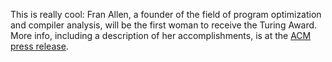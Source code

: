 <!--
.. title: Fran Allen to receive Turing Award
.. date: 2007/02/23 12:25
.. slug: fran-allen-to-receive-turing-award
.. link:
.. description:
.. tags: compilers, computers, research
-->


This is really cool: Fran Allen, a founder of the field of program optimization and compiler analysis, will be the first woman to receive the Turing Award. More info, including a description of her accomplishments, is at the [ACM press release](http://campus.acm.org/public/pressroom/press_releases/2_2007/turing2006.cfm).
